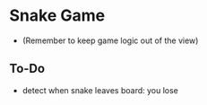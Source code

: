 # Snake Game
- (Remember to keep game logic out of the view)
## To-Do
- detect when snake leaves board: you lose